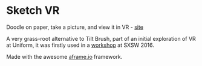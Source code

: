 # Sketch VR


Doodle on paper, take a picture, and view it in VR - [site](http://uniform-futures.github.io/sketch-vr/)

A very grass-root alternative to Tilt Brush, part of an initial exploration of VR at Uniform, it was firstly used in a [workshop](http://uniform.net/blog/april-2016/sxsw-2016/) at SXSW 2016.

Made with the awesome [aframe.io](https://aframe.io/) framework.
